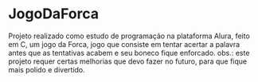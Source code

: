 # JogoDaForca
Projeto realizado como estudo de programação na plataforma Alura, feito em C, um jogo da Forca, jogo que consiste em tentar acertar a palavra antes que as tentativas acabem e seu boneco fique enforcado.
obs.: este projeto requer certas melhorias que devo fazer no futuro, para que fique mais polido e divertido.
